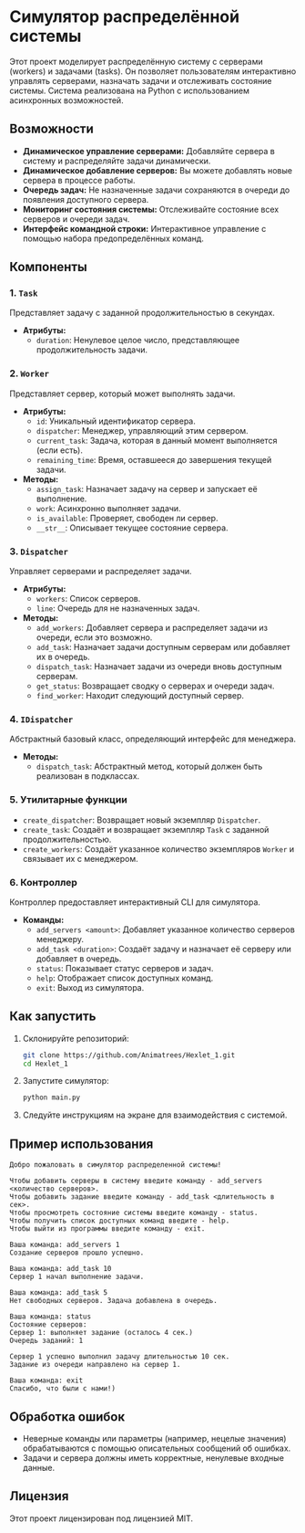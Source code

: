# Симулятор распределённой системы

Этот проект моделирует распределённую систему с серверами (workers) и задачами (tasks). 
Он позволяет пользователям интерактивно управлять серверами, назначать задачи и отслеживать состояние системы. 
Система реализована на Python с использованием асинхронных возможностей.

## Возможности

- **Динамическое управление серверами:** Добавляйте сервера в систему и распределяйте задачи динамически.
- **Динамическое добавление серверов:** Вы можете добавлять новые сервера в процессе работы.
- **Очередь задач:** Не назначенные задачи сохраняются в очереди до появления доступного сервера.
- **Мониторинг состояния системы:** Отслеживайте состояние всех серверов и очереди задач.
- **Интерфейс командной строки:** Интерактивное управление с помощью набора предопределённых команд.

## Компоненты

### 1. `Task`
Представляет задачу с заданной продолжительностью в секундах.

- **Атрибуты:**
  - `duration`: Ненулевое целое число, представляющее продолжительность задачи.

### 2. `Worker`
Представляет сервер, который может выполнять задачи.

- **Атрибуты:**
  - `id`: Уникальный идентификатор сервера.
  - `dispatcher`: Менеджер, управляющий этим сервером.
  - `current_task`: Задача, которая в данный момент выполняется (если есть).
  - `remaining_time`: Время, оставшееся до завершения текущей задачи.
- **Методы:**
  - `assign_task`: Назначает задачу на сервер и запускает её выполнение.
  - `work`: Асинхронно выполняет задачи.
  - `is_available`: Проверяет, свободен ли сервер.
  - `__str__`: Описывает текущее состояние сервера.

### 3. `Dispatcher`
Управляет серверами и распределяет задачи.

- **Атрибуты:**
  - `workers`: Список серверов.
  - `line`: Очередь для не назначенных задач.
- **Методы:**
  - `add_workers`: Добавляет сервера и распределяет задачи из очереди, если это возможно.
  - `add_task`: Назначает задачи доступным серверам или добавляет их в очередь.
  - `dispatch_task`: Назначает задачи из очереди вновь доступным серверам.
  - `get_status`: Возвращает сводку о серверах и очереди задач.
  - `find_worker`: Находит следующий доступный сервер.

### 4. `IDispatcher`
Абстрактный базовый класс, определяющий интерфейс для менеджера.

- **Методы:**
  - `dispatch_task`: Абстрактный метод, который должен быть реализован в подклассах.

### 5. Утилитарные функции
- `create_dispatcher`: Возвращает новый экземпляр `Dispatcher`.
- `create_task`: Создаёт и возвращает экземпляр `Task` с заданной продолжительностью.
- `create_workers`: Создаёт указанное количество экземпляров `Worker` и связывает их с менеджером.

### 6. Контроллер
Контроллер предоставляет интерактивный CLI для симулятора.

- **Команды:**
  - `add_servers <amount>`: Добавляет указанное количество серверов менеджеру.
  - `add_task <duration>`: Создаёт задачу и назначает её серверу или добавляет в очередь.
  - `status`: Показывает статус серверов и задач.
  - `help`: Отображает список доступных команд.
  - `exit`: Выход из симулятора.

## Как запустить

1. Склонируйте репозиторий:
   ```bash
   git clone https://github.com/Animatrees/Hexlet_1.git
   cd Hexlet_1
   ```
2. Запустите симулятор:
   ```bash
   python main.py
   ```
3. Следуйте инструкциям на экране для взаимодействия с системой.

## Пример использования

```text
Добро пожаловать в симулятор распределенной системы!

Чтобы добавить серверы в систему введите команду - add_servers <количество серверов>.
Чтобы добавить задание введите команду - add_task <длительность в сек>.
Чтобы просмотреть состояние системы введите команду - status.
Чтобы получить список доступных команд введите - help.
Чтобы выйти из программы введите команду - exit.

Ваша команда: add_servers 1
Создание серверов прошло успешно.

Ваша команда: add_task 10
Сервер 1 начал выполнение задачи.

Ваша команда: add_task 5
Нет свободных серверов. Задача добавлена в очередь.

Ваша команда: status
Состояние серверов:
Сервер 1: выполняет задание (осталось 4 сек.)
Очередь заданий: 1

Сервер 1 успешно выполнил задачу длительностью 10 сек.
Задание из очереди направлено на сервер 1.

Ваша команда: exit
Спасибо, что были с нами!)
```

## Обработка ошибок

- Неверные команды или параметры (например, нецелые значения) обрабатываются с помощью описательных сообщений об ошибках.
- Задачи и сервера должны иметь корректные, ненулевые входные данные.


## Лицензия

Этот проект лицензирован под лицензией MIT.
